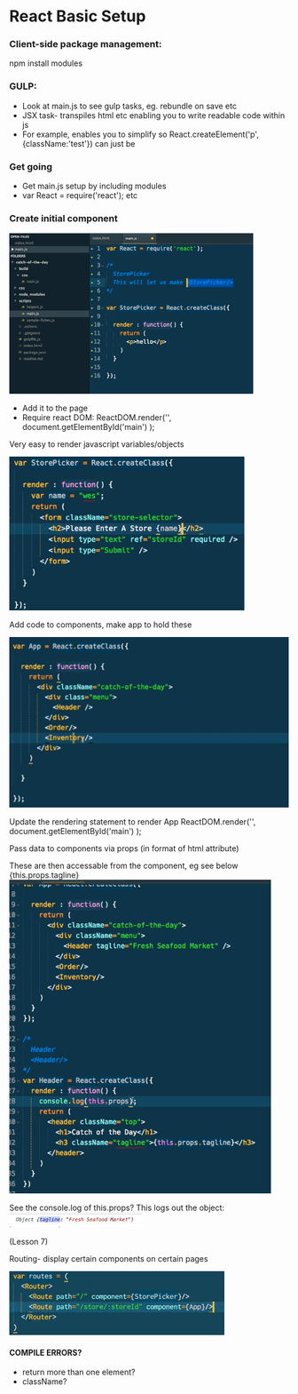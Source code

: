 # React Basic Setup

### Client-side package management:
npm install modules

### GULP:
* Look at main.js to see gulp tasks, eg. rebundle on save etc
* JSX task- transpiles html etc enabling you to write readable code within js
* For example, enables you to simplify so React.createElement('p',{className:'test'}) can just be <p className="test">

### Get going
* Get main.js setup by including modules
* var React = require('react'); etc

### Create initial component

![1](https://github.com/ocundale/react-template/blob/master/images/1.png)

* Add it to the page
* Require react DOM: ReactDOM.render('<component />', document.getElementById('main') );


Very easy to render javascript variables/objects

![2](https://github.com/ocundale/react-template/blob/master/images/2.png)

Add code to components, make app to hold these

![3](https://github.com/ocundale/react-template/blob/master/images/3.png)

Update the rendering statement to render App
ReactDOM.render('<App />', document.getElementById('main') );

Pass data to components via props (in format of html attribute)

These are then accessable from the component, eg see below {this.props.tagline}
![4](https://github.com/ocundale/react-template/blob/master/images/4.png)

See the console.log of this.props? This logs out the object:
![5](https://github.com/ocundale/react-template/blob/master/images/5.png)

(Lesson 7)

Routing- display certain components on certain pages

![6](https://github.com/ocundale/react-template/blob/master/images/6.png)

#### COMPILE ERRORS?
* return more than one element?
* className?
